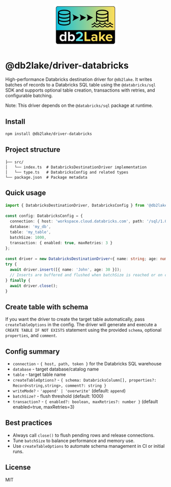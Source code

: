 <p align="center">
  <img src="../../assets/db2lake-logo240.png" width="200" alt="db2lake logo" />
</p>

# @db2lake/driver-databricks

High-performance Databricks destination driver for `@db2lake`. It writes batches of records to a Databricks SQL table using the `@databricks/sql` SDK and supports optional table creation, transactions with retries, and configurable batching.

Note: This driver depends on the `@databricks/sql` package at runtime.

## Install

```bash
npm install @db2lake/driver-databricks
```
## Project structure

```
├── src/
│   └── index.ts  # DatabricksDestinationDriver implementation
│   └── type.ts   # DatabricksConfig and related types
└── package.json  # Package metadata
```

## Quick usage

```typescript
import { DatabricksDestinationDriver, DatabricksConfig } from '@db2lake/driver-databricks';

const config: DatabricksConfig = {
  connection: { host: 'workspace.cloud.databricks.com', path: '/sql/1.0/warehouses/xxx', token: process.env.DATABRICKS_TOKEN! },
  database: 'my_db',
  table: 'my_table',
  batchSize: 1000,
  transaction: { enabled: true, maxRetries: 3 }
};

const driver = new DatabricksDestinationDriver<{ name: string; age: number }>(config);
try {
  await driver.insert([{ name: 'John', age: 30 }]);
  // Inserts are buffered and flushed when batchSize is reached or on close()
} finally {
  await driver.close();
}
```

## Create table with schema

If you want the driver to create the target table automatically, pass `createTableOptions` in the config. The driver will generate and execute a `CREATE TABLE IF NOT EXISTS` statement using the provided `schema`, optional `properties`, and `comment`.

## Config summary

- `connection` - `{ host, path, token }` for the Databricks SQL warehouse
- `database` - target database/catalog name
- `table` - target table name
- `createTableOptions?` - `{ schema: DatabricksColumn[], properties?: Record<string,string>, comment?: string }`
- `writeMode?` - `'append' | 'overwrite'` (default: `append`)
- `batchSize?` - flush threshold (default: 1000)
- `transaction?` - `{ enabled?: boolean, maxRetries?: number }` (default enabled=true, maxRetries=3)


## Best practices

- Always call `close()` to flush pending rows and release connections.
- Tune `batchSize` to balance performance and memory use.
- Use `createTableOptions` to automate schema management in CI or initial runs.

## License

MIT
